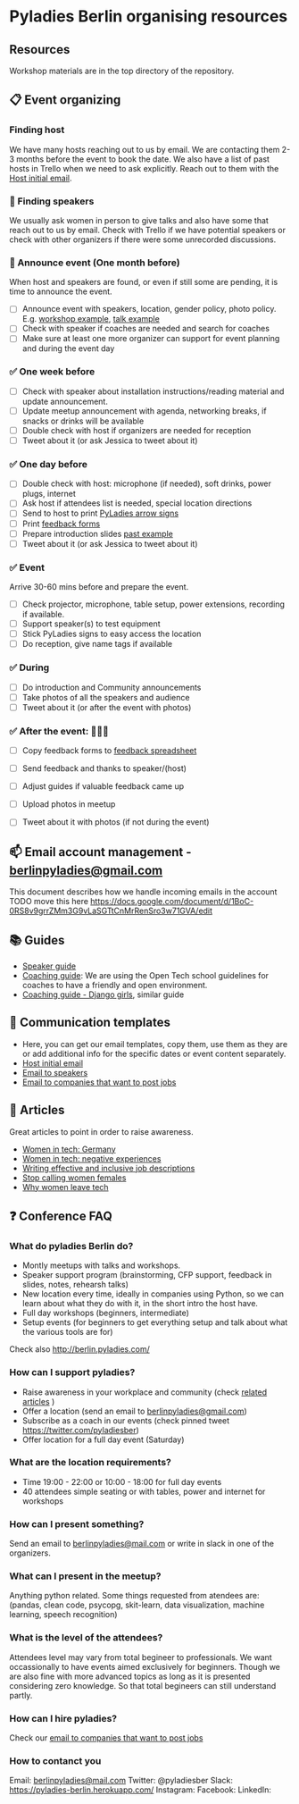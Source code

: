 # Pyladies Berlin organising resources


## Resources

Workshop materials are in the top directory of the repository.


## :clipboard: Event organizing

### Finding host
We have many hosts reaching out to us by email. We are contacting them 2-3 months before the event to book the date. We also have a list of past hosts in Trello when we need to ask explicitly. Reach out to them with the [Host initial email](host.md).

### :microphone: Finding speakers
We usually ask women in person to give talks and also have some that reach out to us by email. Check with Trello if we have potential speakers or check with other organizers if there were some unrecorded discussions.

### :mega: Announce event (One month before)
When host and speakers are found, or even if still some are pending, it is time to announce the event.

- [ ] Announce event with speakers, location, gender policy, photo policy. E.g. [workshop example](https://www.meetup.com/PyLadies-Berlin/events/258893777/), [talk example](https://www.meetup.com/PyLadies-Berlin/events/260312181/)
- [ ] Check with speaker if coaches are needed and search for coaches
- [ ] Make sure at least one more organizer can support for event planning and during the event day

### :white_check_mark: One week before

- [ ] Check with speaker about installation instructions/reading material and update announcement.
- [ ] Update meetup announcement with agenda, networking breaks, if snacks or drinks will be available
- [ ] Double check with host if organizers are needed for reception
- [ ] Tweet about it (or ask Jessica to tweet about it)

### :white_check_mark: One day before

- [ ] Double check with host: microphone (if needed), soft drinks, power plugs, internet
- [ ] Ask host if attendees list is needed, special location directions
- [ ] Send to host to print [PyLadies arrow signs](https://docs.google.com/document/d/1tqqTkM0PizhBI5ndEkZtTf3AjWs-TAXqtP37vgz3Eyc/edit#heading=h.25n50hi4kfcc)
- [ ] Print [feedback forms](https://docs.google.com/document/d/1mYdS9KvE75-OFBZ3dcgpQtw6L6qbUNkTJBX40ei-PL0/edit)
- [ ] Prepare introduction slides [past example](https://docs.google.com/presentation/d/15ou4tBs845m10InGNDslNn5cYWlH-CHxDrlFF4kesNE/edit?usp=sharing)
- [ ] Tweet about it (or ask Jessica to tweet about it)

### :white_check_mark: Event

Arrive 30-60 mins before and prepare the event.

- [ ] Check projector, microphone, table setup, power extensions, recording if available.
- [ ] Support speaker(s) to test equipment
- [ ] Stick PyLadies signs to easy access the location
- [ ] Do reception, give name tags if available

### :white_check_mark: During

- [ ] Do introduction and Community announcements
- [ ] Take photos of all the speakers and audience
- [ ] Tweet about it (or after the event with photos)

### :white_check_mark: After the event: :tada::tada::tada:

- [ ] Copy feedback forms to [feedback spreadsheet](https://docs.google.com/spreadsheets/d/1cdjYqb1VnTwEfHTYpZrAaE-NtKBDrw-sO2QJLugXrJ8/edit#gid=1586328042)
- [ ] Send feedback and thanks to speaker/(host)
- [ ] Adjust guides if valuable feedback came up
- [ ] Upload photos in meetup
- [ ] Tweet about it with photos (if not during the event)


## :mailbox: Email account management -  berlinpyladies@gmail.com
This document describes how we handle incoming emails in the account
TODO move this here
https://docs.google.com/document/d/1BoC-0RS8v9grrZMm3G9vLaSGTtCnMrRenSro3w71GVA/edit


## :books: Guides

- [Speaker guide](speakers-guide.md)
- [Coaching guide](https://opentechschool.github.io/slides/presentations/coaching/): We are using the Open Tech school guidelines for coaches to have a friendly and open environment.
- [Coaching guide - Django girls](https://coach.djangogirls.org/tips/), similar guide

 ## :memo: Communication templates

- Here, you can get our email templates, copy them, use them as they are or add additional info for the specific dates or event content separately.
- [Host initial email](host.md)
- [Email to speakers](speakers-emails.md)
- [Email to companies that want to post jobs](email-for-job-advertisers.md)   

## :newspaper: Articles

Great articles to point in order to raise awareness.
- [Women in tech: Germany](http://blog.honeypot.io/women-in-tech-germany/)
- [Women in tech: negative experiences](https://bdtechtalks.com/2019/03/21/sustaining-women-in-technology-stem/)
- [Writing effective and inclusive job descriptions](https://medium.com/@meb_57007/writing-effective-and-inclusive-job-descriptions-ace2a302f30a)
- [Stop calling women females](https://www.buzzfeed.com/tracyclayton/stop-calling-women-females?utm_term=.ba9GR6nEx4&source=post_page---------------------------#.tfJvEZzlPb)
- [Why women leave tech](https://medium.com/tech-diversity-files/if-you-think-women-in-tech-is-just-a-pipeline-problem-you-haven-t-been-paying-attention-cb7a2073b996#.2xw2y2f1s)

## ❓ Conference FAQ

### What do pyladies Berlin do?
  * Montly meetups with talks and workshops. 
  * Speaker support program (brainstorming, CFP support, feedback in slides, notes, rehearsh talks)
  * New location every time, ideally in companies using Python, so we can learn about what they do with it, in the short intro the host have.
  * Full day workshops (beginners, intermediate)
  * Setup events (for beginners to get everything setup and talk about what the various tools are for)
  
  Check also http://berlin.pyladies.com/

 ### How can I support pyladies?
   * Raise awareness in your workplace and community (check [related articles](#newspaper-articles) )
   * Offer a location (send an email to berlinpyladies@gmail.com)
   * Subscribe as a coach in our events (check pinned tweet https://twitter.com/pyladiesber)
   * Offer location for a full day event (Saturday)
   
  ### What are the location requirements?
   * Time 19:00 - 22:00 or 10:00 - 18:00 for full day events
   * 40 attendees simple seating or with tables, power and internet for workshops
    
  ### How can I present something?
   Send an email to berlinpyladies@mail.com or write in slack in one of the organizers. 
    
  ### What can I present in the meetup?
   Anything python related. Some things requested from atendees are: 
   (pandas, clean code, psycopg, skit-learn, data visualization, machine learning, speech recognition)
   
  ### What is the level of the attendees?
   Attendees level may vary from total begineer to professionals. We want occassionally to have events aimed exclusively for beginners. Though we are also fine with more advanced topics as long as it is presented considering zero knowledge. So that total begineers can still understand partly.

  ### How can I hire pyladies?
   Check our [email to companies that want to post jobs](email-for-job-advertisers.md)   

 ### How to contanct you
 Email: berlinpyladies@mail.com
 Twitter: @pyladiesber
 Slack: https://pyladies-berlin.herokuapp.com/
 Instagram:
 Facebook: 
 LinkedIn: 
